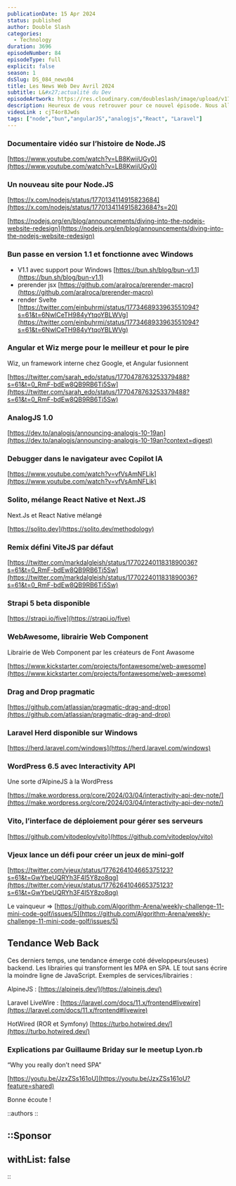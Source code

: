 ```yaml
---
publicationDate: 15 Apr 2024
status: published
author: Double Slash
categories:
  - Technology
duration: 3696
episodeNumber: 84
episodeType: full
explicit: false
season: 1
dsSlug: DS_084_news04
title: Les News Web Dev Avril 2024
subtitle: L&#x27;actualité du Dev
episodeArtwork: https://res.cloudinary.com/doubleslash/image/upload/v1713027183/episode/ART_84_vskr3u.png
description: Heureux de vous retrouver pour ce nouvel épisode. Nous allons parler d'un documentaire sur Node.JS, de Bun qui passe en version 1.1 et qui fonctionne avec désormais sur Windows, d'Angular et Wiz qui mergent pour le meilleur et pour le pire, de comment debugger dans le navigateur avec Copilot. Mais aussi de Solito, un mélange entre React Native et Next.JS, de Strapi 5 avec sa beta déjà disponible; De WebAwesome, une librairie de Web Components, d'une librairie Drag and Drop, de Laravel Herd enfin disponible sur Windows, de l'Interactivity API dans WordPress 6.5. Puis de Vito, une interface de déploiement pour gérer ses serveurs facilement, d'un défi pour créer un jeux de mini-golf lancé par Vjeux et enfin, une tendance web back pour éviter d'écrire du JS. Bonne écoute !
videoLink : cjT4or8Jwds
tags: ["node","bun","angularJS","analogjs","React", "Laravel"]
---
```

### Documentaire vidéo sur l’histoire de Node.JS

[https://www.youtube.com/watch?v=LB8KwiiUGy0](https://www.youtube.com/watch?v=LB8KwiiUGy0)

### Un nouveau site pour Node.JS

[https://x.com/nodejs/status/1770134114915823684](https://x.com/nodejs/status/1770134114915823684?s=20)

[https://nodejs.org/en/blog/announcements/diving-into-the-nodejs-website-redesign](https://nodejs.org/en/blog/announcements/diving-into-the-nodejs-website-redesign)

### Bun passe en version 1.1 et fonctionne avec Windows

- V1.1 avec support pour Windows [https://bun.sh/blog/bun-v1.1](https://bun.sh/blog/bun-v1.1)
- prerender jsx [https://github.com/aralroca/prerender-macro](https://github.com/aralroca/prerender-macro)
- render Svelte [https://twitter.com/einbuhrmi/status/1773468933963551094?s=61&t=6NwlCeTH984yYtqoYBLWVg](https://twitter.com/einbuhrmi/status/1773468933963551094?s=61&t=6NwlCeTH984yYtqoYBLWVg)

### Angular et Wiz merge pour le meilleur et pour le pire

Wiz, un framework interne chez Google, et Angular fusionnent

[https://twitter.com/sarah_edo/status/1770478763253379488?s=61&t=0_RmF-bdEw8QB9RB6Ti5Sw](https://twitter.com/sarah_edo/status/1770478763253379488?s=61&t=0_RmF-bdEw8QB9RB6Ti5Sw)

### AnalogJS 1.0

[https://dev.to/analogjs/announcing-analogjs-10-19an](https://dev.to/analogjs/announcing-analogjs-10-19an?context=digest)

### Debugger dans le navigateur avec Copilot IA

[https://www.youtube.com/watch?v=vfVsAmNFLik](https://www.youtube.com/watch?v=vfVsAmNFLik)

### Solito, mélange React Native et Next.JS

Next.Js et React Native mélangé

[https://solito.dev](https://solito.dev/methodology)

### Remix défini ViteJS par défaut

[https://twitter.com/markdalgleish/status/1770224011831890036?s=61&t=0_RmF-bdEw8QB9RB6Ti5Sw](https://twitter.com/markdalgleish/status/1770224011831890036?s=61&t=0_RmF-bdEw8QB9RB6Ti5Sw)

### Strapi 5 beta disponible

[https://strapi.io/five](https://strapi.io/five)

### WebAwesome, librairie Web Component

Librairie de Web Component par les créateurs de Font Awasome

[https://www.kickstarter.com/projects/fontawesome/web-awesome](https://www.kickstarter.com/projects/fontawesome/web-awesome)

### Drag and Drop pragmatic

[https://github.com/atlassian/pragmatic-drag-and-drop](https://github.com/atlassian/pragmatic-drag-and-drop)

### Laravel Herd disponible sur Windows

[https://herd.laravel.com/windows](https://herd.laravel.com/windows)

### WordPress 6.5 avec Interactivity API

Une sorte d’AlpineJS à la WordPress

[https://make.wordpress.org/core/2024/03/04/interactivity-api-dev-note/](https://make.wordpress.org/core/2024/03/04/interactivity-api-dev-note/)

### Vito, l’interface de déploiement pour gérer ses serveurs

[https://github.com/vitodeploy/vito](https://github.com/vitodeploy/vito)

### Vjeux lance un défi pour créer un jeux de mini-golf

[https://twitter.com/vjeux/status/1776264104665375123?s=61&t=GwYbeUQRYh3F4I5Y8zo8qg](https://twitter.com/vjeux/status/1776264104665375123?s=61&t=GwYbeUQRYh3F4I5Y8zo8qg)

Le vainqueur ⇒ [https://github.com/Algorithm-Arena/weekly-challenge-11-mini-code-golf/issues/5](https://github.com/Algorithm-Arena/weekly-challenge-11-mini-code-golf/issues/5)

## Tendance Web Back

Ces derniers temps, une tendance émerge coté développeurs(euses) backend. Les librairies qui transforment les MPA en SPA. LE tout sans écrire la moindre ligne de JavaScript.
Exemples de services/librairies :

AlpineJS : [https://alpinejs.dev/](https://alpinejs.dev/)

Laravel LiveWire : [https://laravel.com/docs/11.x/frontend#livewire](https://laravel.com/docs/11.x/frontend#livewire)

HotWired (ROR et Symfony) [https://turbo.hotwired.dev/](https://turbo.hotwired.dev/)

### Explications par Guillaume Briday sur le meetup Lyon.rb

“Why you really don’t need SPA”

[https://youtu.be/JzxZSs161oU](https://youtu.be/JzxZSs161oU?feature=shared)

Bonne écoute !

::authors
::

::Sponsor
---
withList: false
---
::
